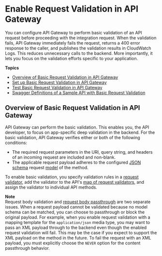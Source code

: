 # Enable Request Validation in API Gateway<a name="api-gateway-method-request-validation"></a>

 You can configure API Gateway to perform basic validation of an API request before proceeding with the integration request\. When the validation fails, API Gateway immediately fails the request, returns a 400 error response to the caller, and publishes the validation results in CloudWatch Logs\. This reduces unnecessary calls to the backend\. More importantly, it lets you focus on the validation efforts specific to your application\. 

**Topics**
+ [Overview of Basic Request Validation in API Gateway](#api-gateway-request-validation-basic-definitions)
+ [Set up Basic Request Validation in API Gateway](api-gateway-request-validation-set-up.md)
+ [Test Basic Request Validation in API Gateway](api-gateway-request-validation-test.md)
+ [Swagger Definitions of a Sample API with Basic Request Validation](api-gateway-request-validation-sample-api-swagger.md)

## Overview of Basic Request Validation in API Gateway<a name="api-gateway-request-validation-basic-definitions"></a>

 API Gateway can perform the basic validation\. This enables you, the API developer, to focus on app\-specific deep validation in the backend\. For the basic validation, API Gateway verifies either or both of the following conditions: 
+  The required request parameters in the URI, query string, and headers of an incoming request are included and non\-blank\. 
+  The applicable request payload adheres to the configured [JSON schema](https://tools.ietf.org/html/draft-zyp-json-schema-04) request [model](how-to-create-model.md) of the method\. 

 To enable basic validation, you specify validation rules in a [request validator](http://docs.aws.amazon.com/apigateway/api-reference/resource/request-validator/), add the validator to the API's [map of request validators](http://docs.aws.amazon.com/apigateway/api-reference/resource/request-validators/), and assign the validator to individual API methods\. 

**Note**  
 Request body validation and [request body passthrough](integration-passthrough-behaviors.md) are two separate issues\. When a request payload cannot be validated because no model schema can be matched, you can choose to passthrough or block the original payload\. For example, when you enable request validation with a mapping template for the `application/json` media type, you may want to pass an XML payload through to the backend even though the enabled request validation will fail\. This may be the case if you expect to support the XML payload on the method in the future\. To fail the request with an XML payload, you must explicitly choose the `NEVER` option for the content passthrough behavior\. 